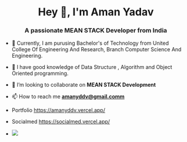 
<h1 align="center">Hey 👋, I'm Aman Yadav</h1>  
<h3 align="center">A passionate MEAN STACK Developer from India</h3>

- 🏫 Currently, I am purusing Bachelor's of Technology from United College Of Engineering And Research, Branch Computer Science And Engineering.

- 📖 I have good knowledge of Data Structure , Algorithm and Object Oriented programming.

- 👯 I’m looking to collaborate on **MEAN STACK Development**

- 📫 How to reach me **amanyddv@gmail.comm**
- Portfolio https://amanyddv.vercel.app/
- Socialmed https://socialmed.vercel.app/
- ![](https://komarev.com/ghpvc/?username=amanyddv)










